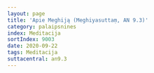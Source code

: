 ```yaml
---
layout: page
title: 'Apie Meghiją (Meghiyasuttaṃ, AN 9.3)'
category: palaipsnines
index: Meditacija
sortIndex: 9003
date: 2020-09-22
tags: Meditacija
suttacentral: an9.3
---
```

